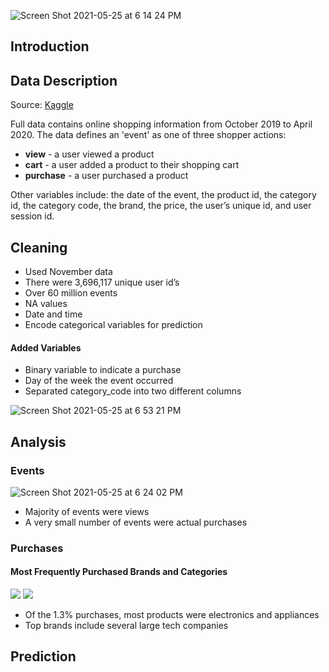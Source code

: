 ![Screen Shot 2021-05-25 at 6 14 24 PM](https://user-images.githubusercontent.com/54850909/119579921-1248e800-bd85-11eb-98dc-6b8484b6f18f.png)


## Introduction


## Data Description

Source: [Kaggle](https://www.kaggle.com/mkechinov/ecommerce-behavior-data-from-multi-category-store)

Full data contains online shopping information from October 2019 to April 2020. The data defines an 'event' as one of three shopper actions:
* **view** - a user viewed a product
* **cart** - a user added a product to their shopping cart
* **purchase** - a user purchased a product

Other variables include: the date of the event, the product id, the category id, the category code, the brand, the price, the user’s unique id, and user session id.

## Cleaning

* Used November data
* There were 3,696,117 unique user id’s
* Over 60 million events
* NA values
* Date and time
* Encode categorical variables for prediction

#### Added Variables

* Binary variable to indicate a purchase
* Day of the week the event occurred
* Separated category_code into two different columns

![Screen Shot 2021-05-25 at 6 53 21 PM](https://user-images.githubusercontent.com/54850909/119582650-8a65dc80-bd8a-11eb-81bf-16cee0e339e5.png)


## Analysis

### Events

![Screen Shot 2021-05-25 at 6 24 02 PM](https://user-images.githubusercontent.com/54850909/119580644-686a5b00-bd86-11eb-86ae-f27c070d2277.png)

* Majority of events were views
* A very small number of events were actual purchases

### Purchases
#### Most Frequently Purchased Brands and Categories

<p float="left">
  <img src="https://user-images.githubusercontent.com/54850909/119581410-1aeeed80-bd88-11eb-9a60-53ec203e8020.png"/> 
  <img src="https://user-images.githubusercontent.com/54850909/119581351-fd218880-bd87-11eb-93ee-f485940e0146.png"/>
</p>

* Of the 1.3% purchases, most products were electronics and appliances
* Top brands include several large tech companies  

## Prediction

